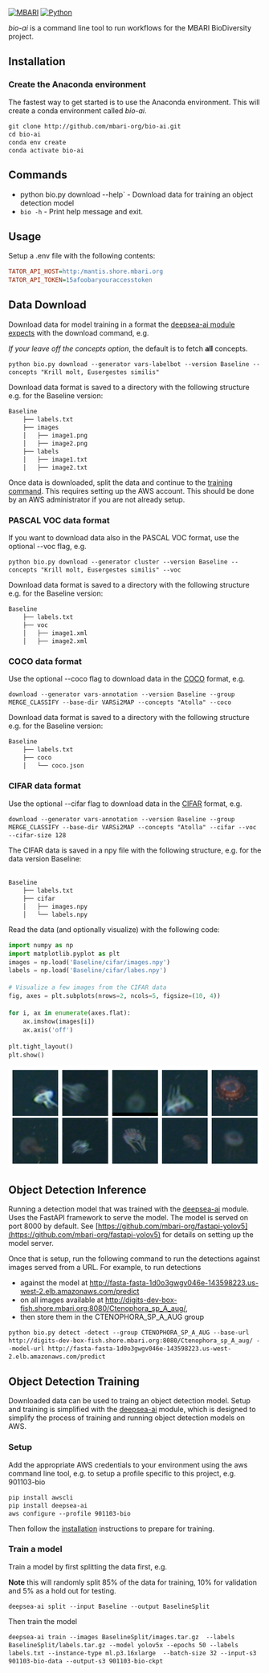 [![MBARI](https://www.mbari.org/wp-content/uploads/2014/11/logo-mbari-3b.png)](http://www.mbari.org)
[![Python](https://img.shields.io/badge/language-Python-blue.svg)](https://www.python.org/downloads/)

*bio-ai* is a command line tool to run workflows for the MBARI BioDiversity project.

## Installation 

### Create the Anaconda environment

The fastest way to get started is to use the Anaconda environment.  This will create a conda environment called *bio-ai*.
```shell
git clone http://github.com/mbari-org/bio-ai.git
cd bio-ai
conda env create 
conda activate bio-ai
```

## Commands

* python bio.py download --help` - Download data for training an object detection model 
* `bio -h` - Print help message and exit.
  
## Usage

Setup a .env file with the following contents:

```ini
TATOR_API_HOST=http:/mantis.shore.mbari.org
TATOR_API_TOKEN=15afoobaryouraccesstoken
```

## Data Download

Download data for model training in a format the [deepsea-ai module expects](https://docs.mbari.org/deepsea-ai/data/) with the download command, e.g.

*If your leave off the concepts option*, the default is to fetch **all** concepts.

```shell
python bio.py download --generator vars-labelbot --version Baseline --concepts "Krill molt, Eusergestes similis"
```

Download data format is saved to a directory with the following structure e.g. for the Baseline version:

```
Baseline
    ├── labels.txt
    ├── images
    │   ├── image1.png
    │   ├── image2.png 
    ├── labels
    │   ├── image1.txt
    │   ├── image2.txt 
```
 
Once data is downloaded, split the data and continue to the [training command](https://docs.mbari.org/deepsea-ai/commands/train/). This requires setting up the AWS account.
This should be done by an AWS administrator if you are not already setup.

### PASCAL VOC data format

If you want to download data also in the PASCAL VOC format, use the optional --voc flag, e.g.

```shell
python bio.py download --generator cluster --version Baseline --concepts "Krill molt, Eusergestes similis" --voc
```

Download data format is saved to a directory with the following structure e.g. for the Baseline version:
```
Baseline
    ├── labels.txt
    ├── voc
    │   ├── image1.xml
    │   ├── image2.xml 
```
 
### COCO data format

Use the optional --coco flag to download data in the [COCO](https://cocodataset.org/#home) format, e.g.

```shell
download --generator vars-annotation --version Baseline --group MERGE_CLASSIFY --base-dir VARSi2MAP --concepts "Atolla" --coco
```

Download data format is saved to a directory with the following structure e.g. for the Baseline version:
```
Baseline
    ├── labels.txt
    ├── coco
    │   └── coco.json
```
### CIFAR data format

Use the optional --cifar flag to download data in the [CIFAR](https://www.cs.toronto.edu/~kriz/cifar.html) format, e.g.

```shell
download --generator vars-annotation --version Baseline --group MERGE_CLASSIFY --base-dir VARSi2MAP --concepts "Atolla" --cifar --voc --cifar-size 128
```

The CIFAR data is saved in a npy file with the following structure, e.g. for the data version Baseline:
```shell 

Baseline
    ├── labels.txt
    ├── cifar
    │   ├── images.npy
    │   └── labels.npy
```

Read the data (and optionally visualize) with the following code:

```python
import numpy as np
import matplotlib.pyplot as plt
images = np.load('Baseline/cifar/images.npy')
labels = np.load('Baseline/cifar/labes.npy')
 
# Visualize a few images from the CIFAR data
fig, axes = plt.subplots(nrows=2, ncols=5, figsize=(10, 4))

for i, ax in enumerate(axes.flat):
    ax.imshow(images[i])
    ax.axis('off')

plt.tight_layout()
plt.show()
```
 
![ Image link ](img/atolla_cifar128.png)

## Object Detection Inference

Running a detection model that was trained with the  [deepsea-ai](https://github.com/mbari-org/deepsea-ai) module.
Uses the FastAPI framework to serve the model.  The model is served on port 8000 by default.
See [https://github.com/mbari-org/fastapi-yolov5](https://github.com/mbari-org/fastapi-yolov5) for details on
setting up the model server.

Once that is setup, run the following command to run the detections against images served from a URL.
For example, to run detections 
 - against the model at http://fasta-fasta-1d0o3gwgv046e-143598223.us-west-2.elb.amazonaws.com/predict
 - on all images available at http://digits-dev-box-fish.shore.mbari.org:8080/Ctenophora_sp_A_aug/,
 - then store them in the CTENOPHORA_SP_A_AUG group

```shell
python bio.py detect -detect --group CTENOPHORA_SP_A_AUG --base-url http://digits-dev-box-fish.shore.mbari.org:8080/Ctenophora_sp_A_aug/ --model-url http://fasta-fasta-1d0o3gwgv046e-143598223.us-west-2.elb.amazonaws.com/predict
```
 

## Object Detection Training

Downloaded data can be used to traing an object detection model. Setup and training is simplified with the [deepsea-ai](https://github.com/mbari-org/deepsea-ai) module,
which is designed to simplify the process of training and running object detection models on AWS.
 

### Setup  

Add the appropriate AWS credentials to your environment using the aws command line tool, e.g. to setup a profile specific to this project, e.g. 901103-bio

```
pip install awscli
pip install deepsea-ai
aws configure --profile 901103-bio
``` 

Then follow the [installation](https://docs.mbari.org/deepsea-ai/) instructions to prepare for training.

### Train a model

Train a model by first splitting the data first, e.g.

**Note** this will randomly split 85% of the data for training, 10% for validation and 5% as a hold out for testing.

```shell
deepsea-ai split --input Baseline --output BaselineSplit
```

Then train the model

```shell
deepsea-ai train --images BaselineSplit/images.tar.gz  --labels BaselineSplit/labels.tar.gz --model yolov5x --epochs 50 --labels labels.txt --instance-type ml.p3.16xlarge  --batch-size 32 --input-s3 901103-bio-data --output-s3 901103-bio-ckpt
```
